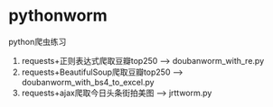 # pythonworm
python爬虫练习

1. requests+正则表达式爬取豆瓣top250 --> doubanworm_with_re.py
2. requests+BeautifulSoup爬取豆瓣top250 --> doubanworm_with_bs4_to_excel.py
3. requests+ajax爬取今日头条街拍美图  -->  jrttworm.py